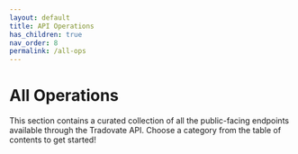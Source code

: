 ```yaml
---
layout: default
title: API Operations
has_children: true
nav_order: 8
permalink: /all-ops
---
```


# All Operations

This section contains a curated collection of all the public-facing endpoints available through the Tradovate API. Choose a category from the table of contents to get started!